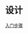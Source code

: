 # 设计

[入门步骤](%E8%AE%BE%E8%AE%A1%20e299663c465048808c6cf8738d01889f/%E5%85%A5%E9%97%A8%E6%AD%A5%E9%AA%A4%209774d9f91808416692a554baa2e90f54.md)